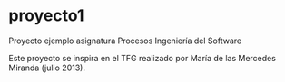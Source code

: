 proyecto1
=========

Proyecto ejemplo asignatura Procesos Ingeniería del Software

Este proyecto se inspira en el TFG realizado por María de las Mercedes Miranda (julio 2013).
